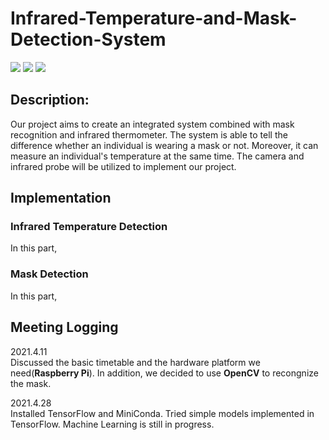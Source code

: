 # Infrared-Temperature-and-Mask-Detection-System
![](https://img.shields.io/badge/Language-Python-green) ![](https://img.shields.io/badge/Hardware-RPi-red) ![](https://img.shields.io/badge/Framework-OpenCV-yellow)

## Description:
Our project aims to create an integrated system combined with mask recognition and infrared thermometer. The system is able to tell the difference whether an individual is wearing a mask or not. Moreover, it can measure an individual's temperature at the same time. The camera and infrared probe will be utilized to implement our project.

## Implementation
### Infrared Temperature Detection
In this part, 


### Mask Detection
In this part, 

## Meeting Logging  
2021.4.11  
Discussed the basic timetable and the hardware platform we need(**Raspberry Pi**). In addition, we decided to use **OpenCV** to recongnize the mask.

2021.4.28  
Installed TensorFlow and MiniConda. Tried simple models implemented in TensorFlow. Machine Learning is still in progress.
